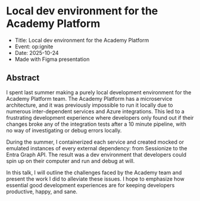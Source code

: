 # Local dev environment for the Academy Platform

- Title: Local dev environment for the Academy Platform
- Event: op:ignite
- Date: 2025-10-24
- Made with Figma presentation

## Abstract

I spent last summer making a purely local development environment for the
Academy Platform team. The Academy Platform has a microservice architecture, and
it was previously impossible to run it locally due to numerous inter-dependent
services and Azure integrations. This led to a frustrating development
experience where developers only found out if their changes broke any of the
integration tests after a 10 minute pipeline, with no way of investigating or
debug errors locally.

During the summer, I containerized each service and created mocked or emulated
instances of every external dependency: from Sessionize to the Entra Graph API.
The result was a dev environment that developers could spin up on their computer
and run and debug at will.

In this talk, I will outline the challenges faced by the Academy team and
present the work I did to alleviate these issues. I hope to emphasize how
essential good development experiences are for keeping developers productive,
happy, and sane.
